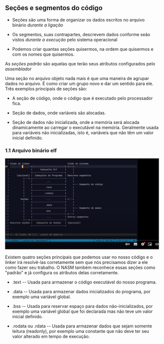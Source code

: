 ## Seções e segmentos do código

- Seções são uma forma de organizar os dados escritos no arquivo binário *durante a ligação*

- Os segmentos, suas contrapartes, descrevem dados conforme seão vistos *durante a execução* pelo sistema operacional

- Podemos criar quantas seções quisermos, na ordem que quisermos e com os nomes que quisermos.

As *seções padrão* são aquelas que terão seus atributos configurados pelo _assemblador_

Uma seção no arquivo objeto nada mais é que uma maneira de agrupar dados no arquivo. É como criar um grupo novo e dar um sentido para ele. Três exemplos principais de seções são:

- A seção de código, onde o código que é executado pelo processador fica.

- Seção de dados, onde variáveis são alocadas.

- Seção de dados não inicializada, onde a memória será alocada dinamicamente ao carregar o executável na memória. Geralmente usada para variáveis não inicializadas, isto é, variáveis que não têm um valor inicial definido.

### 1.1 Arquivo binário elf

![alt text](./images/image1.png)

Existem quatro seções principais que podemos usar no nosso código e o linker irá resolvê-las corretamente sem que nós precisamos dizer a ele como fazer seu trabalho. O NASM também reconhece essas seções como "padrão" e já configura os atributos delas corretamente.

- .text -- Usada para armazenar o código executável do nosso programa.

- .data -- Usada para armazenar dados inicializados do programa, por exemplo uma variável global.

- .bss -- Usada para reservar espaço para dados não-inicializados, por exemplo uma variável global que foi declarada mas não teve um valor inicial definido.

- .rodata ou .rdata -- Usada para armazenar dados que sejam somente leitura (readonly), por exemplo uma constante que não deve ter seu valor alterado em tempo de execução.


